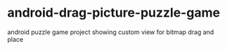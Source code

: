 # android-drag-picture-puzzle-game
android puzzle game project showing custom view for bitmap drag and place

